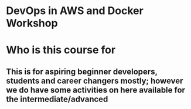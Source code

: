 # DevOps in AWS and Docker Workshop
## ##



# Who is this course for

## This is for aspiring beginner developers, students and career changers mostly; however we do have some activities on here available for the intermediate/advanced  ##
